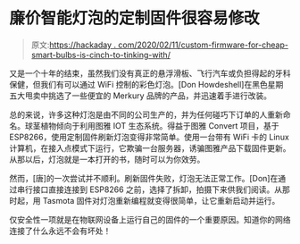 # 廉价智能灯泡的定制固件很容易修改

> 原文:[https://hackaday . com/2020/02/11/custom-firmware-for-cheap-smart-bulbs-is-cinch-to-tinking-with/](https://hackaday.com/2020/02/11/custom-firmware-for-cheap-smart-bulbs-is-a-cinch-to-tinker-with/)

又是一个十年的结束，虽然我们没有真正的悬浮滑板、飞行汽车或负担得起的牙科保健，但我们有可以通过 WiFi 控制的彩色灯泡。[Don Howdeshell]在黑色星期五大甩卖中挑选了一些便宜的 Merkury 品牌的产品，并迅速着手进行改装。

总的来说，许多这种灯泡是由不同的公司生产的，并为任何碰巧下订单的人重新命名。球茎植物倾向于利用图雅 IOT 生态系统。得益于图雅 Convert 项目，基于 ESP8266，使用定制固件刷新灯泡变得非常简单。使用一台带有 WiFi 卡的 Linux 计算机，在接入点模式下运行，它欺骗一台服务器，诱骗图雅产品下载固件更新。从那以后，灯泡就是一本打开的书，随时可以为你效劳。

然而，[唐]的一次尝试并不顺利。刷新固件失败，灯泡无法正常工作。[Don]在通过串行接口直接连接到 ESP8266 之前，选择了拆卸，拍摄下来供我们阅读。从那时起，用 Tasmota 固件对灯泡重新编程就变得很简单，让它重新启动并运行。

仅安全性一项就是在物联网设备上运行自己的固件的一个重要原因。知道你的网络连接了什么永远不会有坏处！